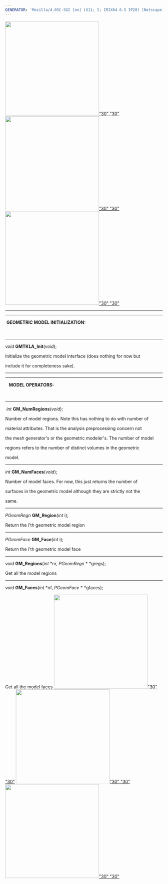 ```yaml
---
GENERATOR: 'Mozilla/4.05C-SGI [en] (X11; I; IRIX64 6.5 IP28) [Netscape]'
---
```

[<img height="300" width="300" src="../images/arrow2.gif">"30"
"30"](mstkla.md#GMTKLA_Init) [<img height="300" width="300" src="../images/arrow3.gif">"30"
"30"](GenRegion.md) [<img height="300" width="300" src="../images/arrow4.gif">"30"
"30"](GeomEntity.md)

------------------------------------------------------------------------

------------------------------------------------------------------------

 **GEOMETRIC MODEL INITIALIZATION:**

 

------------------------------------------------------------------------



*void* **GMTKLA\_Init**(*void*);

Initialize the geometric model interface (does nothing for now but

include it for completeness sake).

------------------------------------------------------------------------

------------------------------------------------------------------------

   **MODEL OPERATORS:**

 

------------------------------------------------------------------------

 *int* **GM\_NumRegions**(*void*);

Number of model regions. Note this has nothing to do with number of

material attributes. That is the analysis preprocessing concern not

the mesh generator's or the geometric modeler's. The number of model

regions refers to the number of distinct volumes in the geometric

model.

------------------------------------------------------------------------

*int* **GM\_NumFaces**(*void*);

Number of model faces. For now, this just returns the number of

surfaces in the geometric model although they are strictly not the

same.

------------------------------------------------------------------------

*PGeomRegn* **GM\_Region**(*int* i);

Return the i'th geometric model region

------------------------------------------------------------------------

*PGeomFace* **GM\_Face**(*int* i);

Return the i'th geometric model face

------------------------------------------------------------------------

*void* **GM\_Regions**(*int* 
*nr, *PGeomRegn* 
*
*gregs);

Get all the model regions

------------------------------------------------------------------------

*void* **GM\_Faces**(*int* 
*nf, *PGeomFace* 
*
*gfaces);

Get all the model faces
[<img height="300" width="300" src="../images/arrow2.gif">"30"
"30"](mstkla.md#GMTKLA_Init) [<img height="300" width="300" src="../images/arrow3.gif">"30"
"30"](GenRegion.md) [<img height="300" width="300" src="../images/arrow4.gif">"30"
"30"](GeomEntity.md)
